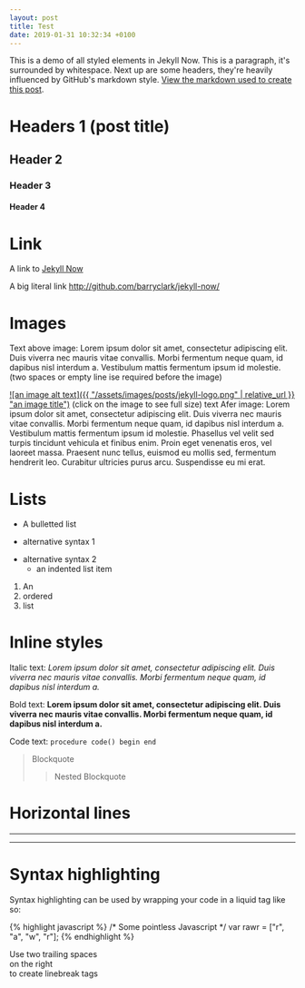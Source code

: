 ```yaml
---
layout: post
title: Test
date: 2019-01-31 10:32:34 +0100
---
```


This is a demo of all styled elements in Jekyll Now. This is a paragraph, it's surrounded by whitespace. Next up are some headers, they're heavily influenced by GitHub's markdown style. [View the markdown used to create this post](https://raw.githubusercontent.com/barryclark/www.jekyllnow.com/gh-pages/_posts/2014-6-19-Markdown-Style-Guide.md).

# Headers 1 (post title)

## Header 2

### Header 3

#### Header 4
 
# Link

A link to [Jekyll Now](http://github.com/barryclark/jekyll-now/)

A big literal link <http://github.com/barryclark/jekyll-now/>
  
# Images

Text above image: Lorem ipsum dolor sit amet, consectetur adipiscing elit. Duis viverra nec mauris vitae convallis. Morbi fermentum neque quam, id dapibus nisl interdum a. Vestibulum mattis fermentum ipsum id molestie.(two spaces or empty line ise required before the image)

[![an image alt text]({{ "/assets/images/posts/jekyll-logo.png" | relative_url }} "an image title")](/assets/images/posts/Jekyll__Logo_Full.png)
(click on the image to see full size) text Afer image: Lorem ipsum dolor sit amet, consectetur adipiscing elit. Duis viverra nec mauris vitae convallis. Morbi fermentum neque quam, id dapibus nisl interdum a. Vestibulum mattis fermentum ipsum id molestie. Phasellus vel velit sed turpis tincidunt vehicula et finibus enim. Proin eget venenatis eros, vel laoreet massa. Praesent nunc tellus, euismod eu mollis sed, fermentum hendrerit leo. Curabitur ultricies purus arcu. Suspendisse eu mi erat. 

# Lists

* A bulletted list
- alternative syntax 1
+ alternative syntax 2
  - an indented list item

1. An
2. ordered
3. list

# Inline styles 

Italic text: _Lorem ipsum dolor sit amet, consectetur adipiscing elit. Duis viverra nec mauris vitae convallis. Morbi fermentum neque quam, id dapibus nisl interdum a._

Bold text: **Lorem ipsum dolor sit amet, consectetur adipiscing elit. Duis viverra nec mauris vitae convallis. Morbi fermentum neque quam, id dapibus nisl interdum a.**

Code text: `procedure code() begin end` 
 
> Blockquote
>> Nested Blockquote 

# Horizontal lines
 
---
***

# Syntax highlighting

Syntax highlighting can be used by wrapping your code in a liquid tag like so:

{% highlight javascript %}
/* Some pointless Javascript */
var rawr = ["r", "a", "w", "r"];
{% endhighlight %}
 
Use two trailing spaces  
on the right  
to create linebreak tags  
 
